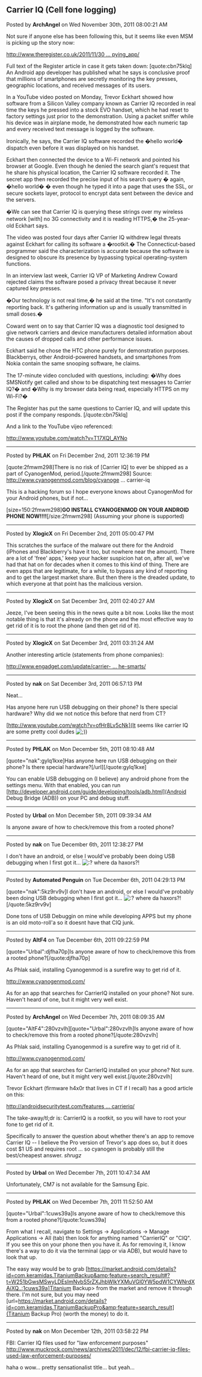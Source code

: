 ## Carrier IQ (Cell fone logging)
Posted by **ArchAngel** on Wed November 30th, 2011 08:00:21 AM

Not sure if anyone else has been following this, but it seems like even MSM is picking up the story now:
<!-- m --><a class="postlink" href="http://www.theregister.co.uk/2011/11/30/smartphone_spying_app/">http://www.theregister.co.uk/2011/11/30 ... pying_app/</a><!-- m -->

Full text of the Register article in case it gets taken down:
[quote:cbn75klq]
An Android app developer has published what he says is conclusive proof that millions of smartphones are secretly monitoring the key presses, geographic locations, and received messages of its users.

In a YouTube video posted on Monday, Trevor Eckhart showed how software from a Silicon Valley company known as Carrier IQ recorded in real time the keys he pressed into a stock EVO handset, which he had reset to factory settings just prior to the demonstration. Using a packet sniffer while his device was in airplane mode, he demonstrated how each numeric tap and every received text message is logged by the software.

Ironically, he says, the Carrier IQ software recorded the �hello world� dispatch even before it was displayed on his handset.
 
Eckhart then connected the device to a Wi-Fi network and pointed his browser at Google. Even though he denied the search giant's request that he share his physical location, the Carrier IQ software recorded it. The secret app then recorded the precise input of his search query � again, �hello world� � even though he typed it into a page that uses the SSL, or secure sockets layer, protocol to encrypt data sent between the device and the servers.

�We can see that Carrier IQ is querying these strings over my wireless network [with] no 3G connectivity and it is reading HTTPS,� the 25-year-old Eckhart says.

The video was posted four days after Carrier IQ withdrew legal threats against Eckhart for calling its software a �rootkit.� The Connecticut-based programmer said the characterization is accurate because the software is designed to obscure its presence by bypassing typical operating-system functions.

In an interview last week, Carrier IQ VP of Marketing Andrew Coward rejected claims the software posed a privacy threat because it never captured key presses.

�Our technology is not real time,� he said at the time. "It's not constantly reporting back. It's gathering information up and is usually transmitted in small doses.�

Coward went on to say that Carrier IQ was a diagnostic tool designed to give network carriers and device manufacturers detailed information about the causes of dropped calls and other performance issues.

Eckhart said he chose the HTC phone purely for demonstration purposes. Blackberrys, other Android-powered handsets, and smartphones from Nokia contain the same snooping software, he claims.

The 17-minute video concluded with questions, including: �Why does SMSNotify get called and show to be dispatching text messages to Carrier IQ?� and �Why is my browser data being read, especially HTTPS on my Wi-Fi?�

The Register has put the same questions to Carrier IQ, and will update this post if the company responds.
[/quote:cbn75klq]

And a link to the YouTube vijeo referenced:
<!-- m --><a class="postlink" href="http://www.youtube.com/watch?v=T17XQI_AYNo">http://www.youtube.com/watch?v=T17XQI_AYNo</a><!-- m -->

--------------------------------------------------------------------------------

Posted by **PHLAK** on Fri December 2nd, 2011 12:36:19 PM

[quote:2fmwm298]There is no risk of [Carrier IQ] to ever be shipped as a part of CyanogenMod, period.[/quote:2fmwm298]
Source: <!-- m --><a class="postlink" href="http://www.cyanogenmod.com/blog/cyanogenmod-will-never-have-carrier-iq">http://www.cyanogenmod.com/blog/cyanoge ... carrier-iq</a><!-- m -->

This is a hacking forum so I hope everyone knows about CyanogenMod for your Android phones, but if not...

[size=150:2fmwm298]**GO INSTALL CYANOGENMOD ON YOUR ANDROID PHONE NOW!!!!**[/size:2fmwm298]
(Assuming your phone is supported)

--------------------------------------------------------------------------------

Posted by **XlogicX** on Fri December 2nd, 2011 05:00:47 PM

This scratches the surface of the malware out there for the Android (iPhones and Blackberry's have it too, but nowhere near the amount). There are a lot of 'free' apps,' keep your hacker suspicion hat on, after all, we've had that hat on for decades when it comes to this kind of thing. There are even apps that are legitimate, for a while, to bypass any kind of reporting and to get the largest market share. But then there is the dreaded update, to which everyone at that point has the malicious version.

--------------------------------------------------------------------------------

Posted by **XlogicX** on Sat December 3rd, 2011 02:40:27 AM

Jeeze, I've been seeing this in the news quite a bit now. Looks like the most notable thing is that it's already on the phone and the most effective way to get rid of it is to root the phone (and then get rid of it).

--------------------------------------------------------------------------------

Posted by **XlogicX** on Sat December 3rd, 2011 03:31:24 AM

Another interesting article (statements from phone companies):

<!-- m --><a class="postlink" href="http://www.engadget.com/update/carrier-iq-which-companies-have-the-smarts/">http://www.engadget.com/update/carrier- ... he-smarts/</a><!-- m -->

--------------------------------------------------------------------------------

Posted by **nak** on Sat December 3rd, 2011 06:57:13 PM

Neat...

Has anyone here run USB debugging on their phone? Is there special hardware?
Why did we not notice this before that nerd from CT?

[http://www.youtube.com/watch?v=ofHr8Lv5cNk](It seems like carrier IQ are some pretty cool dudes <!-- s;) --><img src="{SMILIES_PATH}/icon_e_wink.gif" alt=";)" title="Wink" /><!-- s;) -->)

--------------------------------------------------------------------------------

Posted by **PHLAK** on Mon December 5th, 2011 08:10:48 AM

[quote="nak":gylq1kxe]Has anyone here run USB debugging on their phone? Is there special hardware?[/url][/quote:gylq1kxe]

You can enable USB debugging on (I believe) any android phone from the settings menu.  With that enabled, you can run [http://developer.android.com/guide/developing/tools/adb.html](Android Debug Bridge (ADB)) on your PC and debug stuff.

--------------------------------------------------------------------------------

Posted by **Urbal** on Mon December 5th, 2011 09:39:34 AM

Is anyone aware of how to check/remove this from a rooted phone?

--------------------------------------------------------------------------------

Posted by **nak** on Tue December 6th, 2011 12:38:27 PM

I don't have an android, or else I would've probably been doing USB debugging when I first got it...  <!-- s:? --><img src="{SMILIES_PATH}/icon_e_confused.gif" alt=":?" title="Confused" /><!-- s:? --> where da haxors?!

--------------------------------------------------------------------------------

Posted by **Automated Penguin** on Tue December 6th, 2011 04:29:13 PM

[quote="nak":5kz9rv9v]I don't have an android, or else I would've probably been doing USB debugging when I first got it...  <!-- s:? --><img src="{SMILIES_PATH}/icon_e_confused.gif" alt=":?" title="Confused" /><!-- s:? --> where da haxors?![/quote:5kz9rv9v]

Done tons of USB Debuggin on mine while developing APPS but my phone is an old moto-roll'a so it doesnt have that CIQ junk.

--------------------------------------------------------------------------------

Posted by **AltF4** on Tue December 6th, 2011 09:22:59 PM

[quote="Urbal":djfha70p]Is anyone aware of how to check/remove this from a rooted phone?[/quote:djfha70p]

As Phlak said, installing Cyanogenmod is a surefire way to get rid of it.

<!-- m --><a class="postlink" href="http://www.cyanogenmod.com/">http://www.cyanogenmod.com/</a><!-- m -->

As for an app that searches for CarrierIQ installed on your phone? Not sure. Haven't heard of one, but it might very well exist.

--------------------------------------------------------------------------------

Posted by **ArchAngel** on Wed December 7th, 2011 08:09:35 AM

[quote="AltF4":280vzvlh][quote="Urbal":280vzvlh]Is anyone aware of how to check/remove this from a rooted phone?[/quote:280vzvlh]

As Phlak said, installing Cyanogenmod is a surefire way to get rid of it.

<!-- m --><a class="postlink" href="http://www.cyanogenmod.com/">http://www.cyanogenmod.com/</a><!-- m -->

As for an app that searches for CarrierIQ installed on your phone? Not sure. Haven't heard of one, but it might very well exist.[/quote:280vzvlh]

Trevor Eckhart (firmware h4x0r that lives in CT if I recall) has a good article on this:
<!-- m --><a class="postlink" href="http://androidsecuritytest.com/features/logs-and-services/loggers/carrieriq/">http://androidsecuritytest.com/features ... carrieriq/</a><!-- m -->

The take-away/tl;dr is: CarrierIQ is a rootkit, so you will have to root your fone to get rid of it. 

Specifically to answer the question about whether there's an app to remove Carrier IQ -- I believe the Pro version of Trevor's app does so, but it does cost $1 US and requires root ... so cyanogen is probably still the best/cheapest answer. *shrugz*

--------------------------------------------------------------------------------

Posted by **Urbal** on Wed December 7th, 2011 10:47:34 AM

Unfortunately, CM7 is not available for the Samsung Epic.

--------------------------------------------------------------------------------

Posted by **PHLAK** on Wed December 7th, 2011 11:52:50 AM

[quote="Urbal":1cuws39a]Is anyone aware of how to check/remove this from a rooted phone?[/quote:1cuws39a]

From what I recall, navigate to Settings -> Applications -> Manage Applications -> All (tab) then look for anything named "CarrierIQ" or "CIQ".  If you see this on your phone then you have it.  As for removing it, I know there's a way to do it via the terminal (app or via ADB), but would have to look that up.

The easy way would be to grab [https://market.android.com/details?id=com.keramidas.TitaniumBackup&amp;feature=search_result#?t=W251bGwsMSwyLDEsImNvbS5rZXJhbWlkYXMuVGl0YW5pdW1CYWNrdXAiXQ..:1cuws39a]Titanium Backup> from the market and remove it through there.  I'm not sure, but you may need [url=https://market.android.com/details?id=com.keramidas.TitaniumBackupPro&amp;feature=search_result](Titanium Backup Pro) (worth the money) to do it.

--------------------------------------------------------------------------------

Posted by **nak** on Mon December 12th, 2011 03:58:22 PM

FBI: Carrier IQ files used for "law enforcement purposes"
<http://www.muckrock.com/news/archives/2011/dec/12/fbi-carrier-iq-files-used-law-enforcement-purposes/>

haha
o wow... pretty sensationalist title... but yeah...
